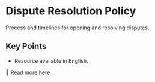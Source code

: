 # Dispute Resolution Policy

Process and timelines for opening and resolving disputes.

## Key Points
- Resource available in English.

📖 [Read more here](https://docs.example.com/policies/disputes)

